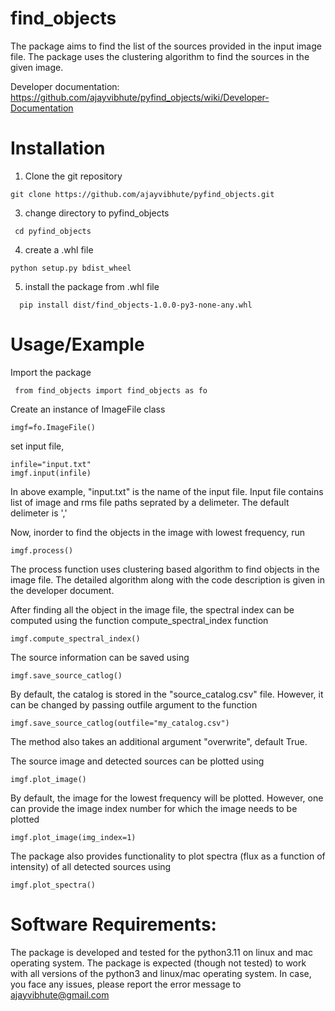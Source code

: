 # find_objects

The package aims to find the list of the sources provided in the input image file. The package uses the clustering algorithm to find the sources in the given image. 

Developer documentation: https://github.com/ajayvibhute/pyfind_objects/wiki/Developer-Documentation

# Installation

1. Clone the git repository
```
git clone https://github.com/ajayvibhute/pyfind_objects.git
```
3. change directory to pyfind_objects
  ```
   cd pyfind_objects
  ```
4. create a .whl file
  ```
  python setup.py bdist_wheel
  ```
5. install the package from .whl file
  ```
    pip install dist/find_objects-1.0.0-py3-none-any.whl
  ```

# Usage/Example
Import the package
```
 from find_objects import find_objects as fo
```
Create an instance of ImageFile class
```
imgf=fo.ImageFile()
```
set input file, 
```
infile="input.txt"
imgf.input(infile)
```
In above example, "input.txt" is the name of the input file. Input file contains list of image and rms file paths seprated by a delimeter. The default delimeter is ','

Now, inorder to find the objects in the image with lowest frequency, run 
```
imgf.process()
```
The process function uses clustering based algorithm to find objects in the image file. The detailed algorithm along with the code description is given in the developer document.

After finding all the object in the image file, the spectral index can be computed using the function compute_spectral_index function
```
imgf.compute_spectral_index()
```
The source information can be saved using 
```
imgf.save_source_catlog()

```
By default, the catalog is stored in the "source_catalog.csv" file. However, it can be changed by passing outfile argument to the function

```
imgf.save_source_catlog(outfile="my_catalog.csv")

```
The method also takes an additional argument "overwrite", default True.

The source image and detected sources can be plotted using 

```
imgf.plot_image()

```
By default, the image for the lowest frequency will be plotted. However, one can provide the image index number for which the image needs to be plotted

```
imgf.plot_image(img_index=1)
```
The package also provides functionality to plot spectra (flux as a function of intensity) of all detected sources using 

```
imgf.plot_spectra()

```

# Software Requirements:
The package is developed and tested for the python3.11 on linux and mac operating system. The package is expected (though not tested) to work with all versions of the python3 and linux/mac operating system. In case, you face any issues, please report the error message to ajayvibhute@gmail.com


